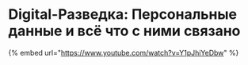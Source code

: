 # Digital-Разведка: Персональные данные и всё что с ними связано

{% embed url="https://www.youtube.com/watch?v=Y1pJhiYeDbw" %}
